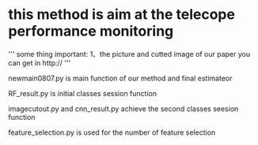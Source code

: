 # this method is aim at the telecope performance monitoring
''' some thing important: 1、the picture and cutted image of our paper you can get in http:// '''

newmain0807.py is main function of our method and final estimateor

RF_result.py is initial classes session function

imagecutout.py and cnn_result.py achieve the second classes seesion function

feature_selection.py is used for the number of feature selection
